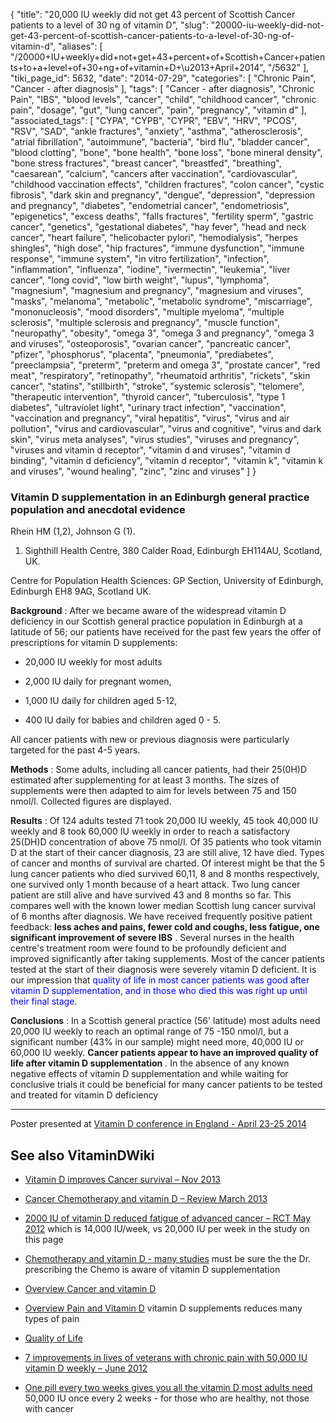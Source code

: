 {
    "title": "20,000 IU weekly did not get 43 percent of Scottish Cancer patients to a level of 30 ng of vitamin D",
    "slug": "20000-iu-weekly-did-not-get-43-percent-of-scottish-cancer-patients-to-a-level-of-30-ng-of-vitamin-d",
    "aliases": [
        "/20000+IU+weekly+did+not+get+43+percent+of+Scottish+Cancer+patients+to+a+level+of+30+ng+of+vitamin+D+\u2013+April+2014",
        "/5632"
    ],
    "tiki_page_id": 5632,
    "date": "2014-07-29",
    "categories": [
        "Chronic Pain",
        "Cancer - after diagnosis"
    ],
    "tags": [
        "Cancer - after diagnosis",
        "Chronic Pain",
        "IBS",
        "blood levels",
        "cancer",
        "child",
        "childhood cancer",
        "chronic pain",
        "dosage",
        "gut",
        "lung cancer",
        "pain",
        "pregnancy",
        "vitamin d"
    ],
    "associated_tags": [
        "CYPA",
        "CYPB",
        "CYPR",
        "EBV",
        "HRV",
        "PCOS",
        "RSV",
        "SAD",
        "ankle fractures",
        "anxiety",
        "asthma",
        "atherosclerosis",
        "atrial fibrillation",
        "autoimmune",
        "bacteria",
        "bird flu",
        "bladder cancer",
        "blood clotting",
        "bone",
        "bone health",
        "bone loss",
        "bone mineral density",
        "bone stress fractures",
        "breast cancer",
        "breastfed",
        "breathing",
        "caesarean",
        "calcium",
        "cancers after vaccination",
        "cardiovascular",
        "childhood vaccination effects",
        "children fractures",
        "colon cancer",
        "cystic fibrosis",
        "dark skin and pregnancy",
        "dengue",
        "depression",
        "depression and pregnancy",
        "diabetes",
        "endometrial cancer",
        "endometriosis",
        "epigenetics",
        "excess deaths",
        "falls fractures",
        "fertility sperm",
        "gastric cancer",
        "genetics",
        "gestational diabetes",
        "hay fever",
        "head and neck cancer",
        "heart failure",
        "helicobacter pylori",
        "hemodialysis",
        "herpes shingles",
        "high dose",
        "hip fractures",
        "immune dysfunction",
        "immune response",
        "immune system",
        "in vitro fertilization",
        "infection",
        "inflammation",
        "influenza",
        "iodine",
        "ivermectin",
        "leukemia",
        "liver cancer",
        "long covid",
        "low birth weight",
        "lupus",
        "lymphoma",
        "magnesium",
        "magnesium and pregnancy",
        "magnesium and viruses",
        "masks",
        "melanoma",
        "metabolic",
        "metabolic syndrome",
        "miscarriage",
        "mononucleosis",
        "mood disorders",
        "multiple myeloma",
        "multiple sclerosis",
        "multiple sclerosis and pregnancy",
        "muscle function",
        "neuropathy",
        "obesity",
        "omega 3",
        "omega 3 and pregnancy",
        "omega 3 and viruses",
        "osteoporosis",
        "ovarian cancer",
        "pancreatic cancer",
        "pfizer",
        "phosphorus",
        "placenta",
        "pneumonia",
        "prediabetes",
        "preeclampsia",
        "preterm",
        "preterm and omega 3",
        "prostate cancer",
        "red meat",
        "respiratory",
        "retinopathy",
        "rheumatoid arthritis",
        "rickets",
        "skin cancer",
        "statins",
        "stillbirth",
        "stroke",
        "systemic sclerosis",
        "telomere",
        "therapeutic intervention",
        "thyroid cancer",
        "tuberculosis",
        "type 1 diabetes",
        "ultraviolet light",
        "urinary tract infection",
        "vaccination",
        "vaccination and pregnancy",
        "viral hepatitis",
        "virus",
        "virus and air pollution",
        "virus and cardiovascular",
        "virus and cognitive",
        "virus and dark skin",
        "virus meta analyses",
        "virus studies",
        "viruses and pregnancy",
        "viruses and vitamin d receptor",
        "vitamin d and viruses",
        "vitamin d binding",
        "vitamin d deficiency",
        "vitamin d receptor",
        "vitamin k",
        "vitamin k and viruses",
        "wound healing",
        "zinc",
        "zinc and viruses"
    ]
}


### Vitamin D supplementation in an Edinburgh general practice population and anecdotal evidence

Rhein HM (1,2), Johnson G (1).

1. Sighthill Health Centre, 380 Calder Road, Edinburgh EH114AU, Scotland, UK.

Centre for Population Health Sciences: GP Section, University of Edinburgh, Edinburgh EH8 9AG, Scotland UK.

 **Background** : After we became aware of the widespread vitamin D deficiency in our Scottish general practice population in Edinburgh at a latitude of 56; our patients have received for the past few years the offer of prescriptions for vitamin D supplements:

* 20,000 IU weekly for most adults

* 2,000 IU daily for pregnant women, 

* 1,000 IU daily for children aged 5-12,

* 400 IU daily for babies and children aged 0 - 5.

All cancer patients with new or previous diagnosis were particularly targeted for the past 4-5 years.

 **Methods** : Some adults, including all cancer patients, had their 25(0H)D estimated after supplementing for at least 3 months. The sizes of supplements were then adapted to aim for levels between 75 and 150 nmol/l. Collected figures are displayed. 

 **Results** : Of 124 adults tested 71 took 20,000 IU weekly, 45 took 40,000 IU weekly and 8 took 60,000 IU weekly in order to reach a satisfactory 25(DH)D concentration of above 75 nmol/l. Of 35 patients who took vitamin D at the start of their cancer diagnosis, 23 are still alive, 12 have died. Types of cancer and months of survival are charted. Of interest might be that the 5 lung cancer patients who died survived 60,11, 8 and 8 months respectively, one survived only 1 month because of a heart attack. Two lung cancer patient are still alive and have survived 43 and 8 months so far. This compares well with the known lower median Scottish lung cancer survival of 6 months after diagnosis. We have received frequently positive patient feedback:  **less aches and pains, fewer cold and coughs, less fatigue, one significant improvement of severe IBS** . Several nurses in the health centre's treatment room were found to be profoundly deficient and improved significantly after taking supplements. Most of the cancer patients tested at the start of their diagnosis were severely vitamin D deficient. It is our impression that <span style="color:#00F;">quality of life in most cancer patients was good after vitamin D supplementation, and in those who died this was right up until their final stage</span>. 

 **Conclusions** : In a Scottish general practice (56' latitude) most adults need 20,000 IU weekly to reach an optimal range of 75 -150 nmol/l, but a significant number (43% in our sample) might need more, 40,000 IU or 60,000 IU weekly.  **Cancer patients appear to have an improved quality of life after vitamin D supplementation** . In the absence of any known negative effects of vitamin D supplementation and while waiting for conclusive trials it could be beneficial for many cancer patients to be tested and treated for vitamin D deficiency

---

Poster presented at [Vitamin D conference in England - April 23-25 2014](/posts/vitamin-d-conference-in-england-april-23-25-2014)

## See also VitaminDWiki

* [Vitamin D improves Cancer survival – Nov 2013](/posts/vitamin-d-improves-cancer-survival)

* [Cancer Chemotherapy and vitamin D – Review March 2013](/posts/cancer-chemotherapy-and-vitamin-d-review)

* [2000 IU of vitamin D reduced fatigue of advanced cancer – RCT May 2012](/tags/2000-iu-of-vitamin-d-reduced-fatigue-of-advanced-cancer-rct-may-2012.html)  which is 14,000 IU/week, vs 20,000 IU per week in the study on this page

* [Chemotherapy and vitamin D - many studies](/tags/chemotherapy-and-vitamin-d-many-studies.html) must be sure the the Dr. prescribing the Chemo is aware of vitamin D supplementation

* [Overview Cancer and vitamin D](/tags/overview-cancer-and-vitamin-d.html)

* [Overview Pain and Vitamin D](/tags/overview-pain-and-vitamin-d.html) vitamin D supplements reduces many types of pain

* [Quality of Life](/posts/quality-of-life)

* [7 improvements in lives of veterans with chronic pain with 50,000 IU vitamin D weekly – June 2012](/tags/7-improvements-in-lives-of-veterans-with-chronic-pain-with-50000-iu-vitamin-d-weekly-june-2012.html)

* [One pill every two weeks gives you all the vitamin D most adults need](/posts/one-pill-every-two-weeks-gives-you-all-the-vitamin-d-most-adults-need) 50,000 IU once every 2 weeks - for those who are healthy, not those with cancer
